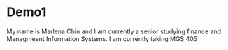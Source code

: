 # Demo1
My name is Marlena Chin and I am currently a senior studying finance and Managmeent Information Systems. 
I am currently taking MGS 405
